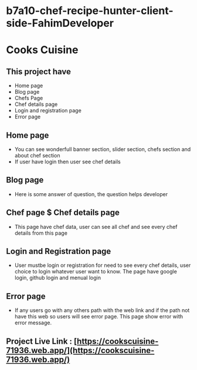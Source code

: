 # b7a10-chef-recipe-hunter-client-side-FahimDeveloper

# Cooks Cuisine
## This project have
* Home page
* Blog page
* Chefs Page
* Chef details page
* Login and registration page
* Error page

## Home page
* You can see wonderfull banner section, slider section, chefs section and about chef section
* If user have login then user see chef details

## Blog page
* Here is some answer of question, the question helps developer

## Chef page $ Chef details page
* This page have chef data, user can see all chef and see every chef details from this page

## Login and Registration page
* User mustbe login or registration for need to see every chef details, user choice to login whatever user want to know. The page have google login, github login and menual login

## Error page
* If any users go with any others path with the web link and if the path not have this web so users will see error page. This page show error with error message.

## Project Live Link : [https://cookscuisine-71936.web.app/](https://cookscuisine-71936.web.app/)


